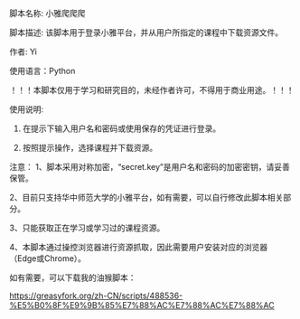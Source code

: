 脚本名称: 小雅爬爬爬

脚本描述: 该脚本用于登录小雅平台，并从用户所指定的课程中下载资源文件。

作者: Yi

使用语言：Python

！！！本脚本仅用于学习和研究目的，未经作者许可，不得用于商业用途。！！！

使用说明:

1. 在提示下输入用户名和密码或使用保存的凭证进行登录。
 
2. 按照提示操作，选择课程并下载资源。

注意：
1、脚本采用对称加密，“secret.key”是用户名和密码的加密密钥，请妥善保管。

2、目前只支持华中师范大学的小雅平台，如有需要，可以自行修改此脚本相关部分。

3、只能获取正在学习或学习过的课程资源。

4、本脚本通过操控浏览器进行资源抓取，因此需要用户安装对应的浏览器（Edge或Chrome）。

如有需要，可以下载我的油猴脚本：

https://greasyfork.org/zh-CN/scripts/488536-%E5%B0%8F%E9%9B%85%E7%88%AC%E7%88%AC%E7%88%AC
